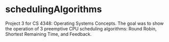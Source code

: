 # schedulingAlgorithms
Project 3 for CS 4348: Operating Systems Concepts. The goal was to show the operation of 3 preemptive CPU scheduling algorithms: Round Robin, Shortest Remaining Time, and Feedback.
